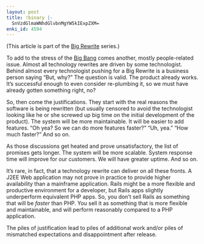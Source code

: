 ```yaml
---
layout: post
title: !binary |-
  SnVzdGlmaWNhdGlvbnMgYW5kIExpZXM=
enki_id: 4594
---
```


(This article is part of the [Big
Rewrite](http://chadfowler.com/2006/12/27/the-big-rewrite) series.)

To add to the stress of the [Big
Bang](http://chadfowler.com/2007/01/02/the-big-bang) comes another,
mostly people-related issue. Almost all technology rewrites are driven
by some technologist. Behind almost every technologist pushing for a Big
Rewrite is a business person saying “But, why?” The question is valid.
The product already works. It’s successful enough to even consider
re-plumbing it, so we must have already gotten something right, no?

So, then come the justifications. They start with the real reasons the
software is being rewritten (but usually censored to avoid the
technologist looking like he or she screwed up big time on the initial
development of the product). The system will be more maintainable. It
will be easier to add features. “Oh yea? So we can do more features
faster?” “Uh, yea.” “How much faster?” And so on.

As those discussions get heated and prove unsatisfactory, the list of
promises gets longer. The system will be more scalable. System response
time will improve for our customers. We will have greater uptime. And so
on.

It’s rare, in fact, that a technology rewrite can deliver on all these
fronts. A J2EE Web application may not prove in practice to provide
higher availability than a mainframe application. Rails might be a more
flexible and productive environment for a developer, but Rails apps
slightly underperform equivalent PHP apps. So, you don’t sell Rails as
something that will be *faster* than PHP. You sell it as something that
is more flexible and maintainable, and will perform reasonably compared
to a PHP application.

The piles of justification lead to piles of additional work and/or piles
of mismatched expectations and disappointment after release.
